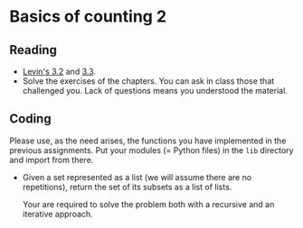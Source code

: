 # Basics of counting 2

## Reading

* [Levin's 3.2](https://runestone.academy/ns/books/published/dmoi-4/sec_counting-combine-outcomes.html) and [3.3](https://runestone.academy/ns/books/published/dmoi-4/sec_counting-non-disjoint.html).
* Solve the exercises of the chapters. You can ask in class those that challenged you. Lack of questions means you understood the material.

## Coding

Please use, as the need arises, the functions you have implemented in the
previous assignments. Put your modules (= Python files) in the `lib` directory
and import from there.

* Given a set represented as a list (we will assume there are no repetitions),
    return the set of its subsets as a list of lists. 

    Your are required to solve the problem both with a recursive and an iterative approach. 
